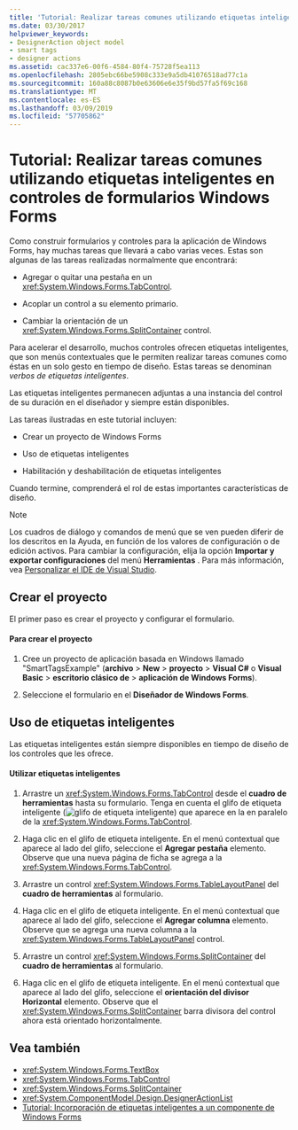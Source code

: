 ```yaml
---
title: 'Tutorial: Realizar tareas comunes utilizando etiquetas inteligentes en controles de formularios Windows Forms'
ms.date: 03/30/2017
helpviewer_keywords:
- DesignerAction object model
- smart tags
- designer actions
ms.assetid: cac337e6-00f6-4584-80f4-75728f5ea113
ms.openlocfilehash: 2805ebc66be5908c333e9a5db41076518ad77c1a
ms.sourcegitcommit: 160a88c8087b0e63606e6e35f9bd57fa5f69c168
ms.translationtype: MT
ms.contentlocale: es-ES
ms.lasthandoff: 03/09/2019
ms.locfileid: "57705862"
---
```

# <a name="walkthrough-performing-common-tasks-using-smart-tags-on-windows-forms-controls"></a>Tutorial: Realizar tareas comunes utilizando etiquetas inteligentes en controles de formularios Windows Forms
Como construir formularios y controles para la aplicación de Windows Forms, hay muchas tareas que llevará a cabo varias veces. Estas son algunas de las tareas realizadas normalmente que encontrará:  
  
-   Agregar o quitar una pestaña en un <xref:System.Windows.Forms.TabControl>.  
  
-   Acoplar un control a su elemento primario.  
  
-   Cambiar la orientación de un <xref:System.Windows.Forms.SplitContainer> control.  
  
 Para acelerar el desarrollo, muchos controles ofrecen etiquetas inteligentes, que son menús contextuales que le permiten realizar tareas comunes como éstas en un solo gesto en tiempo de diseño. Estas tareas se denominan *verbos de etiquetas inteligentes*.  
  
 Las etiquetas inteligentes permanecen adjuntas a una instancia del control de su duración en el diseñador y siempre están disponibles.  
  
 Las tareas ilustradas en este tutorial incluyen:  
  
-   Crear un proyecto de Windows Forms  
  
-   Uso de etiquetas inteligentes  
  
-   Habilitación y deshabilitación de etiquetas inteligentes  
  
 Cuando termine, comprenderá el rol de estas importantes características de diseño.  
  
> [!NOTE]
>  Los cuadros de diálogo y comandos de menú que se ven pueden diferir de los descritos en la Ayuda, en función de los valores de configuración o de edición activos. Para cambiar la configuración, elija la opción **Importar y exportar configuraciones** del menú **Herramientas** . Para más información, vea [Personalizar el IDE de Visual Studio](/visualstudio/ide/personalizing-the-visual-studio-ide).  
  
## <a name="creating-the-project"></a>Crear el proyecto  
 El primer paso es crear el proyecto y configurar el formulario.  
  
#### <a name="to-create-the-project"></a>Para crear el proyecto  
  
1.  Cree un proyecto de aplicación basada en Windows llamado "SmartTagsExample" (**archivo** > **New** > **proyecto**  >   **Visual C#** o **Visual Basic** > **escritorio clásico de** > **aplicación de Windows Forms**).  
  
2.  Seleccione el formulario en el **Diseñador de Windows Forms**.  
  
## <a name="using-smart-tags"></a>Uso de etiquetas inteligentes  
 Las etiquetas inteligentes están siempre disponibles en tiempo de diseño de los controles que les ofrece.  
  
#### <a name="to-use-smart-tags"></a>Utilizar etiquetas inteligentes  
  
1.  Arrastre un <xref:System.Windows.Forms.TabControl> desde el **cuadro de herramientas** hasta su formulario. Tenga en cuenta el glifo de etiqueta inteligente (![glifo de etiqueta inteligente](./media/vs-winformsmttagglyph.gif "VS_WinFormSmtTagGlyph")) que aparece en la en paralelo de la <xref:System.Windows.Forms.TabControl>.  
  
2.  Haga clic en el glifo de etiqueta inteligente. En el menú contextual que aparece al lado del glifo, seleccione el **Agregar pestaña** elemento. Observe que una nueva página de ficha se agrega a la <xref:System.Windows.Forms.TabControl>.  
  
3.  Arrastre un control <xref:System.Windows.Forms.TableLayoutPanel> del **cuadro de herramientas** al formulario.  
  
4.  Haga clic en el glifo de etiqueta inteligente. En el menú contextual que aparece al lado del glifo, seleccione el **Agregar columna** elemento. Observe que se agrega una nueva columna a la <xref:System.Windows.Forms.TableLayoutPanel> control.  
  
5.  Arrastre un control <xref:System.Windows.Forms.SplitContainer> del **cuadro de herramientas** al formulario.  
  
6.  Haga clic en el glifo de etiqueta inteligente. En el menú contextual que aparece al lado del glifo, seleccione el **orientación del divisor Horizontal** elemento. Observe que el <xref:System.Windows.Forms.SplitContainer> barra divisora del control ahora está orientado horizontalmente.  
  
## <a name="see-also"></a>Vea también
- <xref:System.Windows.Forms.TextBox>
- <xref:System.Windows.Forms.TabControl>
- <xref:System.Windows.Forms.SplitContainer>
- <xref:System.ComponentModel.Design.DesignerActionList>
- [Tutorial: Incorporación de etiquetas inteligentes a un componente de Windows Forms](https://docs.microsoft.com/previous-versions/visualstudio/visual-studio-2013/ms171829(v=vs.120))
